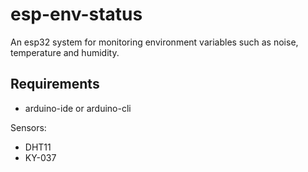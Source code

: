 # esp-env-status

An esp32 system for monitoring environment variables such as noise, temperature and humidity.

## Requirements

* arduino-ide or arduino-cli

Sensors:
* DHT11
* KY-037

